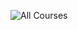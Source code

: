 ![All Courses](https://github.com/kemda2/Google-IT-Automation-with-Python/assets/19648132/6bd0a71a-e9e2-4f77-b493-47f615b43681)
